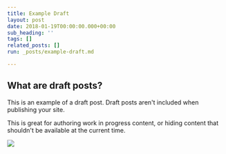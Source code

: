 ```yaml
---
title: Example Draft
layout: post
date: 2018-01-19T00:00:00.000+00:00
sub_heading: ''
tags: []
related_posts: []
run: _posts/example-draft.md

---
```

## What are draft posts?

This is an example of a draft post. Draft posts aren't included when publishing your site.

This is great for authoring work in progress content, or hiding content that shouldn't be available at the current time.

![](/uploads/2018/02/17/building.jpg)